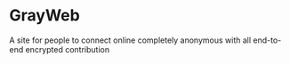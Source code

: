 # GrayWeb
A site for people to connect online completely anonymous with all end-to-end encrypted contribution
